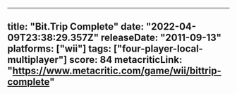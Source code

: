 
---
title: "Bit.Trip Complete"
date: "2022-04-09T23:38:29.357Z"
releaseDate: "2011-09-13"
platforms: ["wii"]
tags: ["four-player-local-multiplayer"]
score: 84
metacriticLink: "https://www.metacritic.com/game/wii/bittrip-complete"
---
